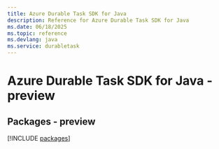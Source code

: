 ```yaml
---
title: Azure Durable Task SDK for Java
description: Reference for Azure Durable Task SDK for Java
ms.date: 06/18/2025
ms.topic: reference
ms.devlang: java
ms.service: durabletask
---
```

# Azure Durable Task SDK for Java - preview
## Packages - preview
[!INCLUDE [packages](durable-task-index.md)]